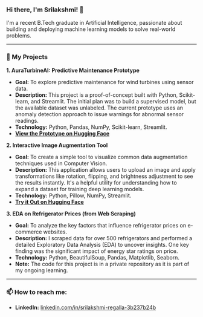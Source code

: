 ### Hi there, I'm Srilakshmi! 👋

I'm a recent B.Tech graduate in Artificial Intelligence, passionate about building and deploying machine learning models to solve real-world problems.

---

### 🚀 My Projects

**1. AuraTurbineAI: Predictive Maintenance Prototype**
   - **Goal:** To explore predictive maintenance for wind turbines using sensor data.
   - **Description:** This project is a proof-of-concept built with Python, Scikit-learn, and Streamlit. The initial plan was to build a supervised model, but the available dataset was unlabeled. The current prototype uses an anomaly detection approach to issue warnings for abnormal sensor readings.
   - **Technology:** Python, Pandas, NumPy, Scikit-learn, Streamlit.
   - **[View the Prototype on Hugging Face](https://huggingface.co/spaces/lakshmisrii/AuraTurbineAI)**

**2. Interactive Image Augmentation Tool**
   - **Goal:** To create a simple tool to visualize common data augmentation techniques used in Computer Vision.
   - **Description:** This application allows users to upload an image and apply transformations like rotation, flipping, and brightness adjustment to see the results instantly. It's a helpful utility for understanding how to expand a dataset for training deep learning models.
   - **Technology:** Python, Pillow, NumPy, Streamlit.
   - **[Try it Out on Hugging Face](https://huggingface.co/spaces/lakshmisrii/iamge_augment)**

**3. EDA on Refrigerator Prices (from Web Scraping)**
   - **Goal:** To analyze the key factors that influence refrigerator prices on e-commerce websites.
   - **Description:** I scraped data for over 500 refrigerators and performed a detailed Exploratory Data Analysis (EDA) to uncover insights. One key finding was the significant impact of energy star ratings on price.
   - **Technology:** Python, BeautifulSoup, Pandas, Matplotlib, Seaborn.
   - **Note:** The code for this project is in a private repository as it is part of my ongoing learning.

---

### 📫 How to reach me:

- **LinkedIn:** [linkedin.com/in/srilakshmi-regalla-3b237b24b](https://www.linkedin.com/in/srilakshmi-regalla-3b237b24b/)

<!---
srilakshmi-2002/srilakshmi-2002 is a ✨ special ✨ repository because its `README.md` (this file) appears on your GitHub profile.
You can click the Preview link to take a look at your changes.
--->
